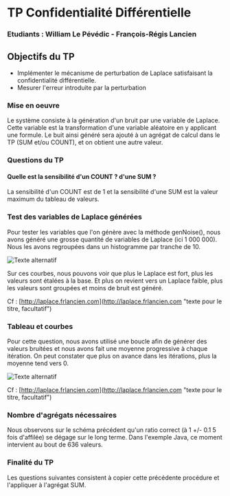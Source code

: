 # TP Confidentialité Différentielle
### Etudiants : William Le Pévédic - François-Régis Lancien

## Objectifs du TP

* Implémenter le mécanisme de perturbation de Laplace satisfaisant la confidentialité différentielle.
* Mesurer l'erreur introduite par la perturbation

### Mise en oeuvre

Le système consiste à la génération d'un bruit par une variable de Laplace. Cette variable est la transformation d'une variable aléatoire en y applicant une formule.
Le buit ainsi généré sera ajouté à un agrégat de calcul dans le TP (SUM et/ou COUNT), et on obtient une autre valeur.


### Questions du TP

#### Quelle est la sensibilité d'un COUNT ? d'une SUM ?

La sensibilité d'un COUNT est de 1 et la sensibilité d'une SUM est la valeur maximum du tableau de valeurs.

### Test des variables de Laplace générées

Pour tester les variables que l'on génère avec la méthode genNoise(), nous avons généré une grosse quantité de variables de Laplace (ici 1 000 000).
Nous les avons regroupées dans un histogramme par tranche de 10.

![Texte alternatif](http://img4.hostingpics.net/pics/354083LaplaceTest.jpg "texte pour le titre, facultatif")

Sur ces courbes, nous pouvons voir que plus le Laplace est fort, plus les valeurs sont étalées à la base. 
Et plus on revient vers un Laplace faible, plus les valeurs sont groupées et moins de bruit est généré.

Cf : [http://laplace.frlancien.com](http://laplace.frlancien.com "texte pour le titre, facultatif")

### Tableau et courbes

Pour cette question, nous avons utilisé une boucle afin de générer des valeurs bruitées et nous avons fait une moyenne progressive à chaque itération.
On peut constater que plus on avance dans les itérations, plus la moyenne tend vers 0.

![Texte alternatif](http://img4.hostingpics.net/pics/468625LaplaceRatio.jpg "texte pour le titre, facultatif")

Cf : [http://laplace.frlancien.com](http://laplace.frlancien.com "texte pour le titre, facultatif")

### Nombre d'agrégats nécessaires

Nous observons sur le schéma précédent qu'un ratio correct (à 1 +/- 0.1 5 fois d'affilée) se dégage sur le long terme.
Dans l'exemple Java, ce moment intervient au bout de 636 valeurs.

### Finalité du TP

Les questions suivantes consistent à copier cette précédente procédure et l'appliquer à l'agrégat SUM.
